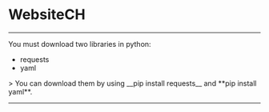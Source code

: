 # WebsiteCH

---

You must download two libraries in python:
<ul>
  <li>requests</li>
  <li>yaml</li>
</ul>
> You can download them by using __pip install requests__ and **pip install yaml**.

---
